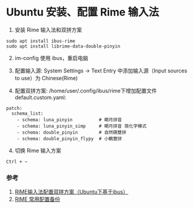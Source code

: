 ﻿# Ubuntu 安装、配置 Rime 输入法

1. 安装 Rime 输入法和双拼方案
```shell
sudo apt install ibus-rime
sudo apt install librime-data-double-pinyin
```
2. im-config 使用 ibus，重启电脑
3. 配置输入源:  System Settings -> Text Entry 中添加输入源（Input sources to use）为 Chinese(Rime)

3. 配置双拼方案: /home/user/.config/ibus/rime下增加配置文件default.custom.yaml:
```
patch:
  schema_list:
    - schema: luna_pinyin          # 朙月拼音
    - schema: luna_pinyin_simp     # 朙月拼音 简化字模式
    - schema: double_pinyin        # 自然碼雙拼
    - schema: double_pinyin_flypy  # 小鶴雙拼
```

4. 切换 Rime 输入方案
```
Ctrl + ~
```



### 参考
1. [RIME输入法配置双拼方案（Ubuntu下基于ibus）](https://blog.csdn.net/momo1938/article/details/107013949)
2. [RIME 常用配置备份](https://www.jianshu.com/p/2624fad33fe4)